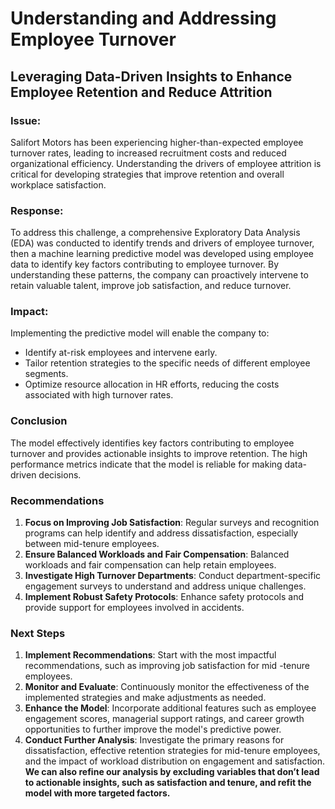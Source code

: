 # Understanding and Addressing Employee Turnover
## Leveraging Data-Driven Insights to Enhance Employee Retention and Reduce Attrition
### Issue:
Salifort Motors has been experiencing higher-than-expected employee turnover rates, leading to increased recruitment costs and reduced organizational efficiency. Understanding the drivers of employee attrition is critical for developing strategies that improve retention and overall workplace satisfaction.
### Response:
To address this challenge, a comprehensive Exploratory Data Analysis (EDA) was conducted to identify trends and drivers of employee turnover, then a machine learning predictive model was developed using employee data to identify key factors contributing to employee turnover. By understanding these patterns, the company can proactively intervene to retain valuable talent, improve job satisfaction, and reduce turnover.
### Impact:
Implementing the predictive model will enable the company to:
- Identify at-risk employees and intervene early.
- Tailor retention strategies to the specific needs of different employee segments.
- Optimize resource allocation in HR efforts, reducing the costs associated with high turnover rates.


### Conclusion
The model effectively identifies key factors contributing to employee turnover and provides actionable insights to improve retention. The high performance metrics indicate that the model is reliable for making data-driven decisions.

### Recommendations
1. **Focus on Improving Job Satisfaction**: Regular surveys and recognition programs can help identify and address dissatisfaction, especially between mid-tenure employees.
2. **Ensure Balanced Workloads and Fair Compensation**: Balanced workloads and fair compensation can help retain employees.
3. **Investigate High Turnover Departments**: Conduct department-specific engagement surveys to understand and address unique challenges.
4. **Implement Robust Safety Protocols**: Enhance safety protocols and provide support for employees involved in accidents.

### Next Steps
1. **Implement Recommendations**: Start with the most impactful recommendations, such as improving job satisfaction for mid -tenure employees.
2. **Monitor and Evaluate**: Continuously monitor the effectiveness of the implemented strategies and make adjustments as needed.
3. **Enhance the Model**: Incorporate additional features such as employee engagement scores, managerial support ratings, and career growth opportunities to further improve the model's predictive power.
4. **Conduct Further Analysis**: Investigate the primary reasons for dissatisfaction, effective retention strategies for mid-tenure employees, and the impact of workload distribution on engagement and satisfaction. **We can also refine our analysis by excluding variables that don’t lead to actionable insights, such as satisfaction and tenure, and refit the model with more targeted factors.**
